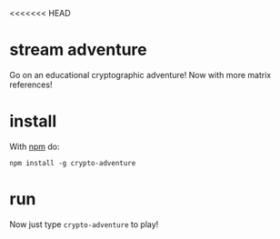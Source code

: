<<<<<<< HEAD
# stream adventure

Go on an educational cryptographic adventure!
Now with more matrix references!

# install

With [npm](https://npmjs.org) do:

```
npm install -g crypto-adventure
```

# run

Now just type `crypto-adventure` to play!
